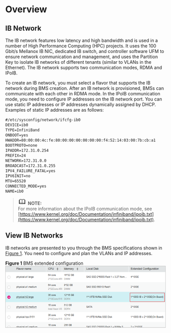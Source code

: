 # Overview<a name="EN-US_TOPIC_0122234356"></a>

## IB Network<a name="section349975925113"></a>

The IB network features low latency and high bandwidth and is used in a number of High Performance Computing \(HPC\) projects. It uses the 100 Gbit/s Mellanox IB NIC, dedicated IB switch, and controller software UFM to ensure network communication and management, and uses the Partition Key to isolate IB networks of different tenants \(similar to VLANs in the Ethernet\). The IB network supports two communication modes, RDMA and IPoIB.

To create an IB network, you must select a flavor that supports the IB network during BMS creation. After an IB network is provisioned, BMSs can communicate with each other in RDMA mode. In the IPoIB communication mode, you need to configure IP addresses on the IB network port. You can use static IP addresses or IP addresses dynamically assigned by DHCP. Examples of static IP addresses are as follows:

```
#/etc/sysconfig/network/ifcfg-ib0
DEVICE=ib0
TYPE=InfiniBand
ONBOOT=yes
HWADDR=80:00:00:4c:fe:80:00:00:00:00:00:00:f4:52:14:03:00:7b:cb:a1
BOOTPROTO=none
IPADDR=172.31.0.254
PREFIX=24
NETWORK=172.31.0.0
BROADCAST=172.31.0.255
IPV4_FAILURE_FATAL=yes
IPV6INIT=no
MTU=65520
CONNECTED_MODE=yes
NAME=ib0
```

>![](public_sys-resources/icon-note.gif) **NOTE:**   
>For more information about the IPoIB communication mode, see  [https://www.kernel.org/doc/Documentation/infiniband/ipoib.txt](https://www.kernel.org/doc/Documentation/infiniband/ipoib.txt).  

## View IB Networks<a name="section10294132575216"></a>

IB networks are presented to you through the BMS specifications shown in  [Figure 1](#fig1680973135611). You need to configure and plan the VLANs and IP addresses.

**Figure  1**  BMS extended configuration<a name="fig1680973135611"></a>  
![](figures/bms-extended-configuration.png "bms-extended-configuration")

